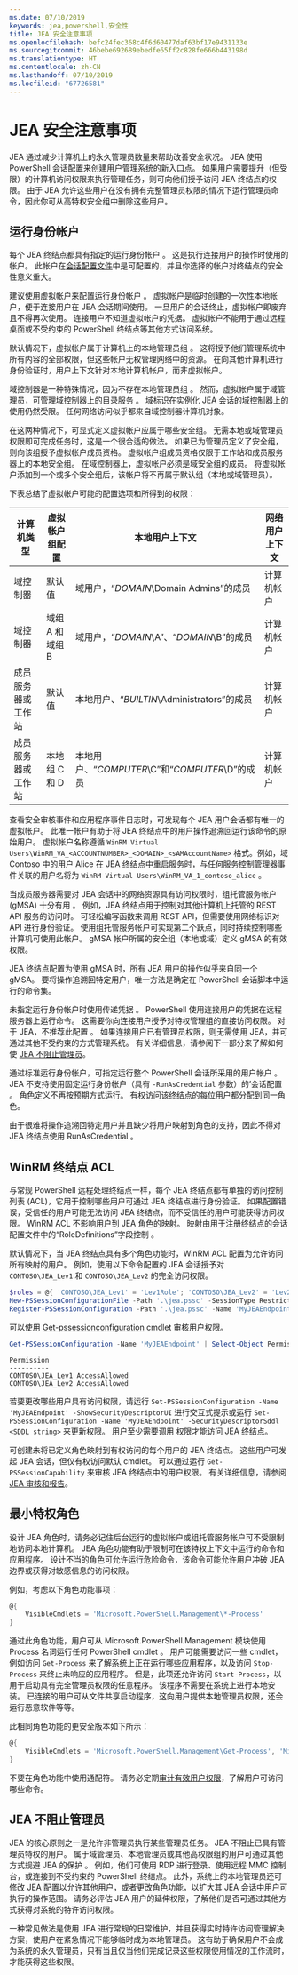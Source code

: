 ```yaml
---
ms.date: 07/10/2019
keywords: jea,powershell,安全性
title: JEA 安全注意事项
ms.openlocfilehash: befc24fec368c4f6d60477daf63bf17e9431133e
ms.sourcegitcommit: 46bebe692689ebedfe65ff2c828fe666b443198d
ms.translationtype: HT
ms.contentlocale: zh-CN
ms.lasthandoff: 07/10/2019
ms.locfileid: "67726581"
---
```

# <a name="jea-security-considerations"></a>JEA 安全注意事项

JEA 通过减少计算机上的永久管理员数量来帮助改善安全状况。 JEA 使用 PowerShell 会话配置来创建用户管理系统的新入口点。 如果用户需要提升（但受限）的计算机访问权限来执行管理任务，则可向他们授予访问 JEA 终结点的权限。 由于 JEA 允许这些用户在没有拥有完整管理员权限的情况下运行管理员命令，因此你可从高特权安全组中删除这些用户。

## <a name="run-as-account"></a>运行身份帐户

每个 JEA 终结点都具有指定的运行身份帐户  。 这是执行连接用户的操作时使用的帐户。 此帐户在[会话配置文件](session-configurations.md)中是可配置的，并且你选择的帐户对终结点的安全性意义重大。

建议使用虚拟帐户来配置运行身份帐户   。 虚拟帐户是临时创建的一次性本地帐户，便于连接用户在 JEA 会话期间使用。 一旦用户的会话终止，虚拟帐户即废弃且不得再次使用。 连接用户不知道虚拟帐户的凭据。 虚拟帐户不能用于通过远程桌面或不受约束的 PowerShell 终结点等其他方式访问系统。

默认情况下，虚拟帐户属于计算机上的本地管理员组  。 这将授予他们管理系统中所有内容的全部权限，但这些帐户无权管理网络中的资源。
在向其他计算机进行身份验证时，用户上下文针对本地计算机帐户，而非虚拟帐户。

域控制器是一种特殊情况，因为不存在本地管理员组  。 然而，虚拟帐户属于域管理员，可管理域控制器上的目录服务  。 域标识在实例化 JEA 会话的域控制器上的使用仍然受限。 任何网络访问似乎都来自域控制器计算机对象。

在这两种情况下，可显式定义虚拟帐户应属于哪些安全组。 无需本地或域管理员权限即可完成任务时，这是一个很合适的做法。 如果已为管理员定义了安全组，则向该组授予虚拟帐户成员资格。 虚拟帐户组成员资格仅限于工作站和成员服务器上的本地安全组。 在域控制器上，虚拟帐户必须是域安全组的成员。
将虚拟帐户添加到一个或多个安全组后，该帐户将不再属于默认组（本地或域管理员）。

下表总结了虚拟帐户可能的配置选项和所得到的权限：

|        计算机类型         | 虚拟帐户组配置 |                   本地用户上下文                    | 网络用户上下文 |
| ---------------------------- | ----------------------------------- | ------------------------------------------------------- | -------------------- |
| 域控制器            | 默认值                             | 域用户，“*DOMAIN*\Domain Admins”的成员         | 计算机帐户     |
| 域控制器            | 域组 A 和域组 B               | 域用户，“*DOMAIN*\A”、“*DOMAIN*\B”的成员       | 计算机帐户     |
| 成员服务器或工作站 | 默认值                             | 本地用户、“*BUILTIN*\Administrators”的成员        | 计算机帐户     |
| 成员服务器或工作站 | 本地组 C 和 D                | 本地用户、“*COMPUTER*\C”和“*COMPUTER*\D”的成员 | 计算机帐户     |

查看安全审核事件和应用程序事件日志时，可发现每个 JEA 用户会话都有唯一的虚拟帐户。 此唯一帐户有助于将 JEA 终结点中的用户操作追溯回运行该命令的原始用户。 虚拟帐户名称遵循 `WinRM Virtual Users\WinRM_VA_<ACCOUNTNUMBER>_<DOMAIN>_<sAMAccountName>` 格式。例如，域 Contoso 中的用户 Alice 在 JEA 终结点中重启服务时，与任何服务控制管理器事件关联的用户名将为 `WinRM Virtual Users\WinRM_VA_1_contoso_alice`   。

当成员服务器需要对 JEA 会话中的网络资源具有访问权限时，组托管服务帐户 (gMSA) 十分有用  。 例如，JEA 终结点用于控制对其他计算机上托管的 REST API 服务的访问时。 可轻松编写函数来调用 REST API，但需要使用网络标识对 API 进行身份验证。 使用组托管服务帐户可实现第二个跃点，同时持续控制哪些计算机可使用此帐户。 gMSA 帐户所属的安全组（本地或域）定义 gMSA 的有效权限。

JEA 终结点配置为使用 gMSA 时，所有 JEA 用户的操作似乎来自同一个 gMSA。 要将操作追溯回特定用户，唯一方法是确定在 PowerShell 会话脚本中运行的命令集。

未指定运行身份帐户时使用传递凭据   。 PowerShell 使用连接用户的凭据在远程服务器上运行命令。 这需要你向连接用户授予对特权管理组的直接访问权限。 对于 JEA，不推荐此配置  。 如果连接用户已有管理员权限，则无需使用 JEA，并可通过其他不受约束的方式管理系统。 有关详细信息，请参阅下一部分来了解如何使 [JEA 不阻止管理员](#jea-doesnt-protect-against-admins)。

通过标准运行身份帐户，可指定运行整个 PowerShell 会话所采用的用户帐户  。 JEA 不支持使用固定运行身份帐户（具有 `-RunAsCredential` 参数）的’会话配置  。 角色定义不再按预期方式运行。 有权访问该终结点的每位用户都分配到同一角色。

由于很难将操作追溯回特定用户并且缺少将用户映射到角色的支持，因此不得对 JEA 终结点使用 RunAsCredential  。

## <a name="winrm-endpoint-acl"></a>WinRM 终结点 ACL

与常规 PowerShell 远程处理终结点一样，每个 JEA 终结点都有单独的访问控制列表 (ACL)，它用于控制哪些用户可通过 JEA 终结点进行身份验证。 如果配置错误，受信任的用户可能无法访问 JEA 终结点，而不受信任的用户可能获得访问权限。 WinRM ACL 不影响用户到 JEA 角色的映射。 映射由用于注册终结点的会话配置文件中的“RoleDefinitions”字段控制  。

默认情况下，当 JEA 终结点具有多个角色功能时，WinRM ACL 配置为允许访问所有映射的用户。 例如，使用以下命令配置的 JEA 会话授予对 `CONTOSO\JEA_Lev1` 和 `CONTOSO\JEA_Lev2` 的完全访问权限。

```powershell
$roles = @{ 'CONTOSO\JEA_Lev1' = 'Lev1Role'; 'CONTOSO\JEA_Lev2' = 'Lev2Role' }
New-PSSessionConfigurationFile -Path '.\jea.pssc' -SessionType RestrictedRemoteServer -RoleDefinitions $roles -RunAsVirtualAccount
Register-PSSessionConfiguration -Path '.\jea.pssc' -Name 'MyJEAEndpoint'
```

可以使用 [Get-pssessionconfiguration](/powershell/module/microsoft.powershell.core/get-pssessionconfiguration) cmdlet 审核用户权限。

```powershell
Get-PSSessionConfiguration -Name 'MyJEAEndpoint' | Select-Object Permission
```

```Output
Permission
----------
CONTOSO\JEA_Lev1 AccessAllowed
CONTOSO\JEA_Lev2 AccessAllowed
```

若要更改哪些用户具有访问权限，请运行 `Set-PSSessionConfiguration -Name 'MyJEAEndpoint' -ShowSecurityDescriptorUI` 进行交互式提示或运行 `Set-PSSessionConfiguration -Name 'MyJEAEndpoint' -SecurityDescriptorSddl <SDDL string>` 来更新权限。 用户至少需要调用  权限才能访问 JEA 终结点。

可创建未将已定义角色映射到有权访问的每个用户的 JEA 终结点。 这些用户可发起 JEA 会话，但仅有权访问默认 cmdlet。 可以通过运行 `Get-PSSessionCapability` 来审核 JEA 终结点中的用户权限。 有关详细信息，请参阅 [JEA 审核和报告](audit-and-report.md)。

## <a name="least-privilege-roles"></a>最小特权角色

设计 JEA 角色时，请务必记住后台运行的虚拟帐户或组托管服务帐户可不受限制地访问本地计算机。 JEA 角色功能有助于限制可在该特权上下文中运行的命令和应用程序。
设计不当的角色可允许运行危险命令，该命令可能允许用户冲破 JEA 边界或获得对敏感信息的访问权限。

例如，考虑以下角色功能事项：

```powershell
@{
    VisibleCmdlets = 'Microsoft.PowerShell.Management\*-Process'
}
```

通过此角色功能，用户可从 Microsoft.PowerShell.Management 模块使用 Process 名词运行任何 PowerShell cmdlet   。 用户可能需要访问一些 cmdlet，例如访问 `Get-Process` 来了解系统上正在运行哪些应用程序，以及访问 `Stop-Process` 来终止未响应的应用程序。 但是，此项还允许访问 `Start-Process`，以用于启动具有完全管理员权限的任意程序。 该程序不需要在系统上进行本地安装。 已连接的用户可从文件共享启动程序，这向用户提供本地管理员权限，还会运行恶意软件等等。

此相同角色功能的更安全版本如下所示：

```powershell
@{
    VisibleCmdlets = 'Microsoft.PowerShell.Management\Get-Process', 'Microsoft.PowerShell.Management\Stop-Process'
}
```

不要在角色功能中使用通配符。 请务必定期[审计有效用户权限](audit-and-report.md#check-effective-rights-for-a-specific-user)，了解用户可访问哪些命令。

## <a name="jea-doesnt-protect-against-admins"></a>JEA 不阻止管理员

JEA 的核心原则之一是允许非管理员执行某些管理员任务。 JEA 不阻止已具有管理员特权的用户。 属于域管理员、本地管理员或其他高权限组的用户可通过其他方式规避 JEA 的保护   。 例如，他们可使用 RDP 进行登录、使用远程 MMC 控制台，或连接到不受约束的 PowerShell 终结点。 此外，系统上的本地管理员还可修改 JEA 配置以允许其他用户，或者更改角色功能，以扩大其 JEA 会话中用户可执行的操作范围。 请务必评估 JEA 用户的延伸权限，了解他们是否可通过其他方式获得对系统的特许访问权限。

一种常见做法是使用 JEA 进行常规的日常维护，并且获得实时特许访问管理解决方案，使用户在紧急情况下能够临时成为本地管理员。 这有助于确保用户不会成为系统的永久管理员，只有当且仅当他们完成记录这些权限使用情况的工作流时，才能获得这些权限。
